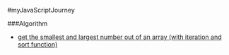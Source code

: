 #myJavaScriptJourney

###Algorithm
<ul>
  <li>
    <a href="https://github.com/mMjMm/myJavaScriptJourney/blob/master/algorithm/array_get_smallest_largest.js">get the smallest and largest number out of an array (with iteration and sort function)</a>
